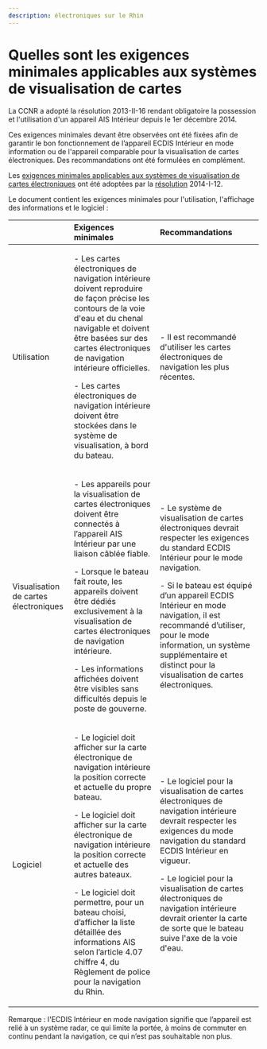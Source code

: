 ```yaml
---
description: électroniques sur le Rhin
---
```


# Quelles sont les exigences minimales applicables aux systèmes de visualisation de cartes

La CCNR a adopté la résolution 2013-II-16 rendant obligatoire la possession et l'utilisation d'un appareil AIS Intérieur depuis le 1er décembre 2014.

Ces exigences minimales devant être observées ont été fixées afin de garantir le bon fonctionnement de l’appareil ECDIS Intérieur en mode information ou de l'appareil comparable pour la visualisation de cartes électroniques. Des recommandations ont été formulées en complément.

Les [exigences minimales applicables aux systèmes de visualisation de cartes électroniques](https://www.ccr-zkr.org/files/documents/ris/prot2014I12en_Annexe2.pdf) ont été adoptées par la [résolution](https://www.ccr-zkr.org/13020400-en.html) 2014-I-12.

Le document contient les exigences minimales pour l'utilisation, l'affichage des informations et le logiciel :

<table>
  <thead>
    <tr>
      <th style="text-align:left"></th>
      <th style="text-align:left">Exigences minimales</th>
      <th style="text-align:left">Recommandations</th>
    </tr>
  </thead>
  <tbody>
    <tr>
      <td style="text-align:left">Utilisation</td>
      <td style="text-align:left">
        <p>- Les cartes &#xE9;lectroniques de navigation int&#xE9;rieure doivent
          reproduire de fa&#xE7;on pr&#xE9;cise les contours de la voie d&apos;eau
          et du chenal navigable et doivent &#xEA;tre bas&#xE9;es sur des cartes
          &#xE9;lectroniques de navigation int&#xE9;rieure officielles.</p>
        <p>- Les cartes &#xE9;lectroniques de navigation int&#xE9;rieure doivent
          &#xEA;tre stock&#xE9;es dans le syst&#xE8;me de visualisation, &#xE0; bord
          du bateau.</p>
      </td>
      <td style="text-align:left">- Il est recommand&#xE9; d&apos;utiliser les cartes &#xE9;lectroniques
        de navigation les plus r&#xE9;centes.</td>
    </tr>
    <tr>
      <td style="text-align:left">Visualisation de cartes &#xE9;lectroniques</td>
      <td style="text-align:left">
        <p>- Les appareils pour la visualisation de cartes &#xE9;lectroniques doivent
          &#xEA;tre connect&#xE9;s &#xE0; l&#x2019;appareil AIS Int&#xE9;rieur par
          une liaison c&#xE2;bl&#xE9;e fiable.</p>
        <p>- Lorsque le bateau fait route, les appareils doivent &#xEA;tre d&#xE9;di&#xE9;s
          exclusivement &#xE0; la visualisation de cartes &#xE9;lectroniques de navigation
          int&#xE9;rieure.</p>
        <p>- Les informations affich&#xE9;es doivent &#xEA;tre visibles sans difficult&#xE9;s
          depuis le poste de gouverne.</p>
      </td>
      <td style="text-align:left">
        <p>- Le syst&#xE8;me de visualisation de cartes &#xE9;lectroniques devrait
          respecter les exigences du standard ECDIS Int&#xE9;rieur pour le mode navigation.</p>
        <p>- Si le bateau est &#xE9;quip&#xE9; d&#x2019;un appareil ECDIS Int&#xE9;rieur
          en mode navigation, il est recommand&#xE9; d&#x2019;utiliser, pour le mode
          information, un syst&#xE8;me suppl&#xE9;mentaire et distinct pour la visualisation
          de cartes &#xE9;lectroniques.</p>
      </td>
    </tr>
    <tr>
      <td style="text-align:left">Logiciel</td>
      <td style="text-align:left">
        <p>- Le logiciel doit afficher sur la carte &#xE9;lectronique de navigation
          int&#xE9;rieure la position correcte et actuelle du propre bateau.</p>
        <p>- Le logiciel doit afficher sur la carte &#xE9;lectronique de navigation
          int&#xE9;rieure la position correcte et actuelle des autres bateaux.</p>
        <p>- Le logiciel doit permettre, pour un bateau choisi, d&#x2019;afficher
          la liste d&#xE9;taill&#xE9;e des informations AIS selon l&#x2019;article
          4.07 chiffre 4, du R&#xE8;glement de police pour la navigation du Rhin.</p>
      </td>
      <td style="text-align:left">
        <p>- Le logiciel pour la visualisation de cartes &#xE9;lectroniques de navigation
          int&#xE9;rieure devrait respecter les exigences du mode navigation du standard
          ECDIS Int&#xE9;rieur en vigueur.</p>
        <p>- Le logiciel pour la visualisation de cartes &#xE9;lectroniques de navigation
          int&#xE9;rieure devrait orienter la carte de sorte que le bateau suive
          l&apos;axe de la voie d&apos;eau.</p>
      </td>
    </tr>
  </tbody>
</table>

Remarque : l'ECDIS Intérieur en mode navigation signifie que l’appareil est relié à un système radar, ce qui limite la portée, à moins de commuter en continu pendant la navigation, ce qui n’est pas souhaitable non plus.

